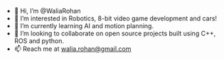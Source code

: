 - 👋 Hi, I’m @WaliaRohan
- 👀 I’m interested in Robotics, 8-bit video game development and cars!
- 🌱 I’m currently learning AI and motion planning.
- 💞️ I’m looking to collaborate on open source projects built using C++, ROS and python. 
- 📫 Reach me at walia.rohan@gmail.com

<!---
WaliaRohan/WaliaRohan is a ✨ special ✨ repository because its `README.md` (this file) appears on your GitHub profile.
You can click the Preview link to take a look at your changes.
--->
